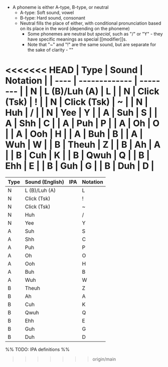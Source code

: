 
- A phoneme is either A-type, B-type, or neutral
	- A-type: Soft sound, vowel
	- B-type: Hard sound, consonant
	- Neutral fills the place of either, with conditional pronunciation based on its place in the word (depending on the phoneme)
		- Some phonemes are neutral but *special*, such as "/" or "Y" - they have specific meanings as special [[modifier]]s.
		- Note that "~" and "!" are the same sound, but are separate for the sake of clarity - ""

<<<<<<< HEAD
| Type | Sound         | Notation |
| ---- | ------------- | -------- |
| N    | L (B)/Luh (A) | L        |
| N    | Click (Tsk)   | !        |
| N    | Click (Tsk)   | ~        |
| N    | Huh           | /        |
| N    | Yee           | Y        |
| A    | Suh           | S        |
| A    | Shh           | C        |
| A    | Puh           | P        |
| A    | Oh            | O        |
| A    | Ooh           | H        |
| A    | Buh           | B        |
| A    | Wuh           | W        |
| B    | Theuh         | Z        |
| B    | Ah            | A        |
| B    | Cuh           | K        |
| B    | Qwuh          | Q        |
| B    | Ehh           | E        |
| B    | Guh           | G        |
| B    | Duh           | D        |
=======
| Type | Sound (English) | IPA | Notation |
| ---- | --------------- | --- | -------- |
| N    | L (B)/Luh (A)   |     | L        |
| N    | Click (Tsk)     |     | !        |
| N    | Click (Tsk)     |     | ~        |
| N    | Huh             |     | /        |
| N    | Yee             |     | Y        |
| A    | Suh             |     | S        |
| A    | Shh             |     | C        |
| A    | Puh             |     | P        |
| A    | Oh              |     | O        |
| A    | Ooh             |     | H        |
| A    | Buh             |     | B        |
| A    | Wuh             |     | W        |
| B    | Theuh           |     | Z        |
| B    | Ah              |     | A        |
| B    | Cuh             |     | K        |
| B    | Qwuh            |     | Q        |
| B    | Ehh             |     | E        |
| B    | Guh             |     | G        |
| B    | Duh             |     | D        |
%% TODO: IPA definitions %%
>>>>>>> origin/main

